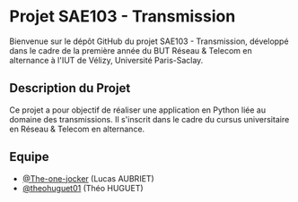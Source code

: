 # Projet SAE103 - Transmission

Bienvenue sur le dépôt GitHub du projet SAE103 - Transmission, développé dans le cadre de la première année du BUT Réseau & Telecom en alternance à l'IUT de Vélizy, Université Paris-Saclay.

## Description du Projet

Ce projet a pour objectif de réaliser une application en Python liée au domaine des transmissions. Il s'inscrit dans le cadre du cursus universitaire en Réseau & Telecom en alternance.

## Equipe

- [@The-one-jocker](https://github.com/The-one-jocker) (Lucas AUBRIET)
- [@theohuguet01](https://github.com/theohuguet01) (Théo HUGUET)
